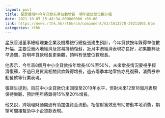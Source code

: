 ```yaml
---
layout: post
title: 星展香港料今年貸款有單位數增長　明年錄低雙位數升幅
date: 2021-10-05 15:48:34.000000000 +08:00
link: https://news.rthk.hk/rthk/ch/component/k2/1613578-20211005.htm
categories: rthk
---
```


星展香港董事總經理兼企業及機構銀行總監張建生預計，今年貸款按年錄得單位數升幅，主要受惠內地經濟及貿易持續復蘇，近月本港經濟表現亦良好，如果能夠及早通關，對明年貸款增長更樂觀，預料有低雙位數增長。

他表示，今年首8個月中小企貸款按年增長40%至50%，未來增長情況要視乎經濟復蘇，不過已見貿易相關貸款錄得增長，過去兩季本地零售亦見復蘇，消費券帶動餐飲等行業表現。

張建生提到，目前中小企貸款仍未回復至2019年水平，但對未來12至18個月表現保持樂觀，預計明年將錄得15%至20%增長。

他又說，跨境理財通開通有助加強資金流動，相信財富效應有助帶動本地消費，期望可間接幫助中小企貸款表現。
